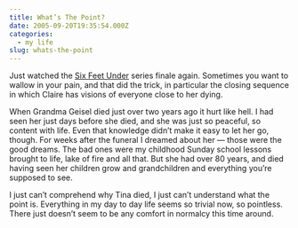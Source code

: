 ```yaml
---
title: What’s The Point?
date: 2005-09-20T19:35:54.000Z
categories:
  - my life
slug: whats-the-point
---
```

Just watched the [Six Feet Under][1]  series finale again. Sometimes you want to wallow in your pain, and that did the trick, in particular the closing sequence in which Claire has visions of everyone close to her dying.

When Grandma Geisel died just over two years ago it hurt like hell. I had seen her just days before she died, and she was just so peaceful, so content with life. Even that knowledge didn’t make it easy to let her go, though. For weeks after the funeral I dreamed about her — those were the good dreams. The bad ones were my childhood Sunday school lessons brought to life, lake of fire and all that. But she had over 80 years, and died having seen her children grow and grandchildren and everything you’re supposed to see.

I just can’t comprehend why Tina died, I just can’t understand what the point is. Everything in my day to day life seems so trivial now, so pointless. There just doesn’t seem to be any comfort in normalcy this time around.



 [1]: http://www.hbo.com/sixfeetunder/
